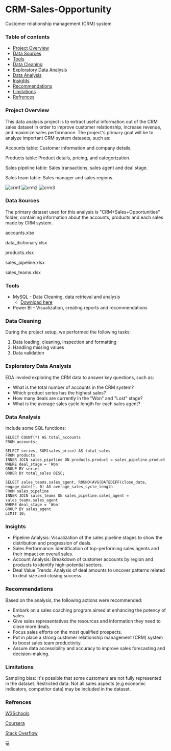 # CRM-Sales-Opportunity
Customer relationship management (CRM) system

### Table of contents
- [Project Overview](#project-overview)
- [Data Sources](#data-sources)
- [Tools](#tools)
- [Data Cleaning](#data-cleaning)
- [Exploratory Data Analysis](#exploratory-data-analysis)
- [Data Analysis](#data-analysis)
- [Insights](#insights)
- [Recommendations](#recommendations)
- [Limitations](#limitations)
- [Refrences](#refrences)


### Project Overview
This data analysis project is to extract useful information out of the CRM sales dataset in order to improve customer relationship, increase revenue, and maximize sales performance.
The project's primary goal will be to analyze important CRM system datasets, such as:

Accounts table: Customer information and company details.

Products table: Product details, pricing, and categorization.

Sales pipeline table: Sales transactions, sales agent and deal stage.

Sales team table: Sales manager and sales regions.

![crm1](https://github.com/user-attachments/assets/e9f7e33a-8028-4cde-bffd-5f137abd4677)
![crm2](https://github.com/user-attachments/assets/61d12063-f9be-4687-896b-c27c56f47cf0)
![crm3](https://github.com/user-attachments/assets/e8ef28e5-f56e-4251-b478-dc140ee754c2)

### Data Sources
The primary dataset used for this analysis is "CRM+Sales+Opportunities" folder, containing information about the accounts, products and each sales made by CRM system.

accounts.xlsx

data_dictionary.xlsx

products.xlsx

sales_pipeline.xlsx

sales_teams.xlsx

### Tools
- MySQL - Data Cleaning, data retrieval and analysis
  - [Download here](https://mysql.com)
- Power BI - Visualization, creating reports and recommendations

### Data Cleaning
During the project setup, we performed the following tasks:
1. Data loading, cleaning, inspection and formatting
2. Handling missing values
3. Data validation 

### Exploratory Data Analysis
EDA involed exploring the CRM data to answer key questions, such as:
  - What is the total number of accounts in the CRM system?
  - Which product series has the highest sales?
  - How many deals are currently in the "Won" and "Lost" stage?
  - What is the average sales cycle length for each sales agent?

### Data Analysis
Include some SQL functions:

```
SELECT COUNT(*) AS total_accounts
FROM accounts;
```

```
SELECT series, SUM(sales_price) AS total_sales
FROM products
INNER JOIN sales_pipeline ON products.product = sales_pipeline.product
WHERE deal_stage = 'Won'
GROUP BY series
ORDER BY total_sales DESC;
```

```
SELECT sales_teams.sales_agent, ROUND(AVG(DATEDIFF(close_date, engage_date)), 0) AS average_sales_cycle_length
FROM sales_pipeline
INNER JOIN sales_teams ON sales_pipeline.sales_agent = sales_teams.sales_agent
WHERE deal_stage = 'Won'
GROUP BY sales_agent
LIMIT 10;
```


### Insights
- Pipeline Analysis: Visualization of the sales pipeline stages to show the distribution and progression of deals.
- Sales Performance: Identification of top-performing sales agents and their impact on overall sales.
- Account Analysis: Breakdown of customer accounts by region and products to identify high-potential sectors.
- Deal Value Trends: Analysis of deal amounts to uncover patterns related to deal size and closing success.

### Recommendations
Based on the analysis, the following actions were recommended:
- Embark on a sales coaching program aimed at enhancing the potency of sales.
- Give sales representatives the resources and information they need to close more deals.
- Focus sales efforts on the most qualified prospects.
- Put in place a strong customer relationship management (CRM) system to boost sales team productivity.
- Assure data accessibility and accuracy to improve sales forecasting and decision-making.

### Limitations
Sampling bias: It's possible that some customers are not fully represented in the dataset.
Restricted data: Not all sales aspects (e.g economic indicators, competitor data) may be included in the dataset.

### Refrences
[W3Schools](w3schools.com)

[Coursera](coursera.com)

[Stack Overflow](stackoverflow.com)

💻


